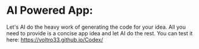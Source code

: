 # AI Powered App:

Let's AI do the heavy work of generating the code for your idea. All you need to provide is a concise app idea and let AI do the rest. 
You can test it here: https://voltro33.github.io/Codex/
